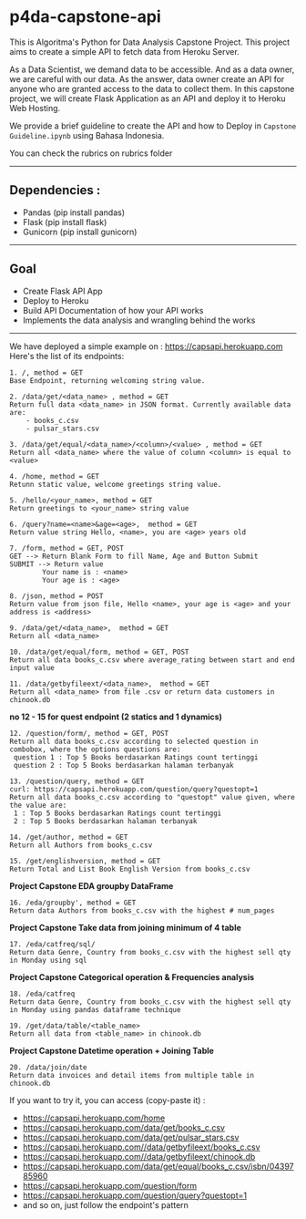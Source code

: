 # p4da-capstone-api
This is Algoritma's Python for Data Analysis Capstone Project. This project aims to create a simple API to fetch data from Heroku Server. 

As a Data Scientist, we demand data to be accessible. And as a data owner, we are careful with our data. As the answer, data owner create an API for anyone who are granted access to the data to collect them. In this capstone project, we will create Flask Application as an API and deploy it to Heroku Web Hosting. 

We provide a brief guideline to create the API and how to Deploy in `Capstone Guideline.ipynb` using Bahasa Indonesia. 

You can check the rubrics on rubrics folder
___
## Dependencies : 
- Pandas    (pip install pandas)
- Flask     (pip install flask)
- Gunicorn  (pip install gunicorn)
___
## Goal 
- Create Flask API App
- Deploy to Heroku
- Build API Documentation of how your API works
- Implements the data analysis and wrangling behind the works

___
We have deployed a simple example on : https://capsapi.herokuapp.com
Here's the list of its endpoints: 
```
1. /, method = GET
Base Endpoint, returning welcoming string value. 

2. /data/get/<data_name> , method = GET
Return full data <data_name> in JSON format. Currently available data are:
    - books_c.csv
    - pulsar_stars.csv 
    
3. /data/get/equal/<data_name>/<column>/<value> , method = GET
Return all <data_name> where the value of column <column> is equal to <value>

4. /home, method = GET
Retunn static value, welcome greetings string value.

5. /hello/<your_name>, method = GET
Return greetings to <your_name> string value

6. /query?name=<name>&age=<age>,  method = GET
Return value string Hello, <name>, you are <age> years old

7. /form, method = GET, POST
GET --> Return Blank Form to fill Name, Age and Button Submit
SUBMIT --> Return value 
        Your name is : <name>
        Your age is : <age>

8. /json, method = POST
Return value from json file, Hello <name>, your age is <age> and your address is <address>

9. /data/get/<data_name>,  method = GET
Return all <data_name>

10. /data/get/equal/form, method = GET, POST
Return all data books_c.csv where average_rating between start and end input value 

11. /data/getbyfileext/<data_name>,  method = GET
Return all <data_name> from file .csv or return data customers in chinook.db
```

**no 12 - 15 for quest endpoint (2 statics and 1 dynamics)**
```
12. /question/form/, method = GET, POST
Return all data books_c.csv according to selected question in combobox, where the options questions are:
 question 1 : Top 5 Books berdasarkan Ratings count tertinggi
 question 2 : Top 5 Books berdasarkan halaman terbanyak

13. /question/query, method = GET
curl: https://capsapi.herokuapp.com/question/query?questopt=1
Return all data books_c.csv according to "questopt" value given, where the value are:
 1 : Top 5 Books berdasarkan Ratings count tertinggi
 2 : Top 5 Books berdasarkan halaman terbanyak

14. /get/author, method = GET
Return all Authors from books_c.csv

15. /get/englishversion, method = GET
Return Total and List Book English Version from books_c.csv
```

**Project Capstone EDA groupby DataFrame**
```
16. /eda/groupby', method = GET
Return data Authors from books_c.csv with the highest # num_pages
```

**Project Capstone Take data from joining minimum of 4 table**
```
17. /eda/catfreq/sql/
Return data Genre, Country from books_c.csv with the highest sell qty in Monday using sql
```

**Project Capstone Categorical operation & Frequencies analysis**
```
18. /eda/catfreq
Return data Genre, Country from books_c.csv with the highest sell qty in Monday using pandas dataframe technique

19. /get/data/table/<table_name>
Return all data from <table_name> in chinook.db
```

**Project Capstone Datetime operation + Joining Table**
```
20. /data/join/date
Return data invoices and detail items from multiple table in chinook.db

```

If you want to try it, you can access (copy-paste it) : 
- https://capsapi.herokuapp.com/home
- https://capsapi.herokuapp.com/data/get/books_c.csv
- https://capsapi.herokuapp.com/data/get/pulsar_stars.csv
- https://capsapi.herokuapp.com//data/getbyfileext/books_c.csv
- https://capsapi.herokuapp.com//data/getbyfileext/chinook.db
- https://capsapi.herokuapp.com/data/get/equal/books_c.csv/isbn/0439785960
- https://capsapi.herokuapp.com/question/form
- https://capsapi.herokuapp.com/question/query?questopt=1
- and so on, just follow the endpoint's pattern